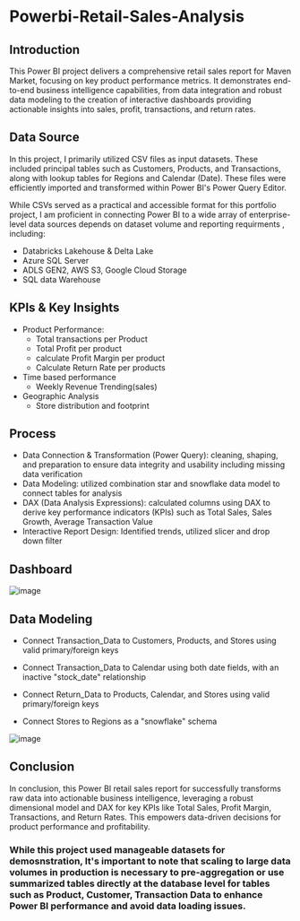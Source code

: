 # Powerbi-Retail-Sales-Analysis

## Introduction

This Power BI project delivers a comprehensive retail sales report for Maven Market, focusing on key product performance metrics. It demonstrates end-to-end business intelligence capabilities, from data integration and robust data modeling to the creation of interactive dashboards providing actionable insights into sales, profit, transactions, and return rates.

## Data Source
In this project, I primarily utilized CSV files as input datasets. These included principal tables such as Customers, Products, and Transactions, along with lookup tables for Regions and Calendar (Date). These files were efficiently imported and transformed within Power BI's Power Query Editor.

While CSVs served as a practical and accessible format for this portfolio project, I am proficient in connecting Power BI to a wide array of enterprise-level data sources depends on dataset volume and reporting requirments , including: 

- Databricks Lakehouse & Delta Lake
- Azure SQL Server
- ADLS GEN2, AWS S3, Google Cloud Storage
- SQL data Warehouse

## KPIs & Key Insights
- Product Performance:  
  - Total transactions per Product    
  - Total Profit per product     
  - calculate Profit Margin per product       
  - Calculate Return Rate per products       
- Time based performance   
  - Weekly Revenue Trending(sales)   
- Geographic Analysis      
  - Store distribution and footprint
    
## Process

- Data Connection & Transformation (Power Query): cleaning, shaping, and preparation to ensure data integrity and usability including missing data verification
- Data Modeling: utilized combination star and snowflake data model to connect tables for analysis
- DAX (Data Analysis Expressions): calculated columns using DAX to derive key performance indicators (KPIs) such as Total Sales, Sales Growth, Average Transaction Value
- Interactive Report Design: Identified trends, utilized slicer and drop down filter


## Dashboard

 ![image](https://github.com/user-attachments/assets/01b4c8ad-0469-4319-89f9-4282e55be15b)   

                    

## Data Modeling 

- Connect Transaction_Data to Customers, Products, and Stores using valid primary/foreign keys 

- Connect Transaction_Data to Calendar using both date fields, with an inactive "stock_date" relationship

- Connect Return_Data to Products, Calendar, and Stores using valid primary/foreign keys

- Connect Stores to Regions as a "snowflake" schema

![image](https://github.com/user-attachments/assets/86cd25ad-a660-4b2b-a85e-6c1a98845d13)   

## Conclusion

In conclusion, this Power BI retail sales report for successfully transforms raw data into actionable business intelligence, leveraging a robust dimensional model and DAX for key KPIs like Total Sales, Profit Margin, Transactions, and Return Rates. 
This empowers data-driven decisions for product performance and profitability. 

### While this project used manageable datasets for demosnstration, It's important to note that scaling to large data volumes in production is necessary to pre-aggregation or use summarized tables directly at the database level for tables such as Product, Customer, Transaction Data to enhance Power BI performance and avoid data loading issues.
